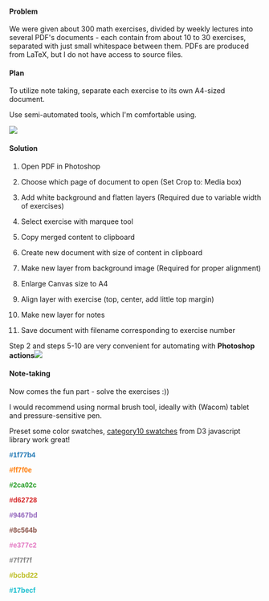 #### Problem

We were given about 300 math exercises, divided by weekly lectures into several PDF's documents - each contain from about 10 to 30 exercises, separated with just small whitespace between them. PDFs are produced from LaTeX, but I do not have access to source files.

  


#### Plan

To utilize note taking, separate each exercise to its own A4-sized document.

Use semi-automated tools, which I'm comfortable using.

  


![](Math%20notes%20with%20Photoshop%20('s%20actions).resources/plan.jpg)  


  


#### Solution

1. Open PDF in Photoshop

2. Choose which page of document to open (Set Crop to: Media box)

3. Add white background and flatten layers (Required due to variable width of exercises)

4. Select exercise with marquee tool

5. Copy merged content to clipboard

6. Create new document with size of content in clipboard

7. Make new layer from background image (Required for proper alignment)

8. Enlarge Canvas size to A4

9. Align layer with exercise (top, center, add little top margin)

10. Make new layer for notes

11. Save document with filename corresponding to exercise number

  


Step 2 and steps 5-10 are very convenient for automating with <strong>Photoshop actions</strong>![](Math%20notes%20with%20Photoshop%20('s%20actions).resources/steps.gif)

  


#### Note-taking

Now comes the fun part - solve the exercises :))

I would recommend using normal brush tool, ideally with (Wacom) tablet and pressure-sensitive pen.

Preset some color swatches, [category10 swatches](https://github.com/mbostock/d3/wiki/Ordinal-Scales) from D3 javascript library work great!

  


<div style="font-family: Monaco, sans-serif"><b>

<font color="#1f77b4">#1f77b4</font>

<font color="#ff7f0e">#ff7f0e</font>

<font color="#2ca02c">#2ca02c</font>

<font color="#d62728">#d62728</font>

<font color="#9467bd">#9467bd</font>

<font color="#8c564b">#8c564b</font>

<font color="#e377c2">#e377c2</font>

<font color="#7f7f7f">#7f7f7f</font>

<font color="#bcbd22">#bcbd22</font>

<font color="#17becf">#17becf</font>

</b></div>
